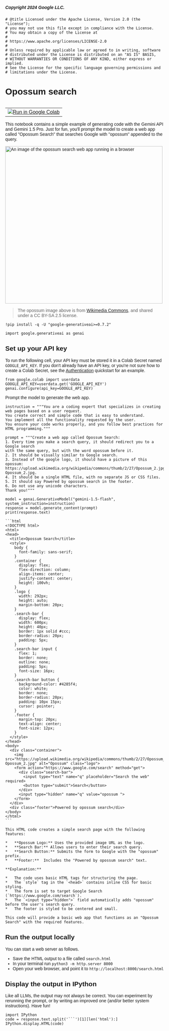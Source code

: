 ##### Copyright 2024 Google LLC.


```
# @title Licensed under the Apache License, Version 2.0 (the "License");
# you may not use this file except in compliance with the License.
# You may obtain a copy of the License at
#
# https://www.apache.org/licenses/LICENSE-2.0
#
# Unless required by applicable law or agreed to in writing, software
# distributed under the License is distributed on an "AS IS" BASIS,
# WITHOUT WARRANTIES OR CONDITIONS OF ANY KIND, either express or implied.
# See the License for the specific language governing permissions and
# limitations under the License.
```

# Opossum search

<table align="left">
  <td>
    <a target="_blank" href="https://colab.research.google.com/github/google-gemini/cookbook/blob/main/examples/Opossum_search.ipynb"><img src="../images/colab_logo_32px.png" />Run in Google Colab</a>
  </td>
</table>

This notebook contains a simple example of generating code with the Gemini API and Gemini 1.5 Pro. Just for fun, you'll prompt the model to create a web app called "Opossum Search" that searches Google with "opossum" appended to the query.

<img src="https://storage.googleapis.com/generativeai-downloads/images/opossum_search.jpg" alt="An image of the opossum search web app running in a browser" width="500"/>

> The opossum image above is from [Wikimedia Commons](https://commons.wikimedia.org/wiki/File:Opossum_2.jpg), and shared under a CC BY-SA 2.5 license.


```
!pip install -q -U "google-generativeai>=0.7.2"
```


```
import google.generativeai as genai
```

## Set up your API key

To run the following cell, your API key must be stored it in a Colab Secret named `GOOGLE_API_KEY`. If you don't already have an API key, or you're not sure how to create a Colab Secret, see the [Authentication](https://github.com/google-gemini/gemini-api-cookbook/blob/main/quickstarts/Authentication.ipynb) quickstart for an example.


```
from google.colab import userdata
GOOGLE_API_KEY=userdata.get('GOOGLE_API_KEY')
genai.configure(api_key=GOOGLE_API_KEY)
```

Prompt the model to generate the web app.


```
instruction = """You are a coding expert that specializes in creating web pages based on a user request.
You create correct and simple code that is easy to understand.
You implement all the functionality requested by the user.
You ensure your code works properly, and you follow best practices for HTML programming."""
```


```
prompt = """Create a web app called Opossum Search:
1. Every time you make a search query, it should redirect you to a Google search
with the same query, but with the word opossum before it.
2. It should be visually similar to Google search.
3. Instead of the google logo, it should have a picture of this opossum: https://upload.wikimedia.org/wikipedia/commons/thumb/2/27/Opossum_2.jpg/292px-Opossum_2.jpg.
4. It should be a single HTML file, with no separate JS or CSS files.
5. It should say Powered by opossum search in the footer.
6. Do not use any unicode characters.
Thank you!"""
```


```
model = genai.GenerativeModel("gemini-1.5-flash", system_instruction=instruction)
response = model.generate_content(prompt)
print(response.text)
```

    ```html
    <!DOCTYPE html>
    <html>
    <head>
      <title>Opossum Search</title>
      <style>
        body {
          font-family: sans-serif;
        }
        .container {
          display: flex;
          flex-direction: column;
          align-items: center;
          justify-content: center;
          height: 100vh;
        }
        .logo {
          width: 292px;
          height: auto;
          margin-bottom: 20px;
        }
        .search-bar {
          display: flex;
          width: 600px;
          height: 40px;
          border: 1px solid #ccc;
          border-radius: 20px;
          padding: 5px;
        }
        .search-bar input {
          flex: 1;
          border: none;
          outline: none;
          padding: 5px;
          font-size: 16px;
        }
        .search-bar button {
          background-color: #4285f4;
          color: white;
          border: none;
          border-radius: 20px;
          padding: 10px 15px;
          cursor: pointer;
        }
        .footer {
          margin-top: 20px;
          text-align: center;
          font-size: 12px;
        }
      </style>
    </head>
    <body>
      <div class="container">
        <img src="https://upload.wikimedia.org/wikipedia/commons/thumb/2/27/Opossum_2.jpg/292px-Opossum_2.jpg" alt="Opossum" class="logo">
        <form action="https://www.google.com/search" method="get">
          <div class="search-bar">
            <input type="text" name="q" placeholder="Search the web" required>
            <button type="submit">Search</button>
          </div>
          <input type="hidden" name="q" value="opossum ">
        </form>
      </div>
      <div class="footer">Powered by opossum search</div>
    </body>
    </html>
    ```
    
    This HTML code creates a simple search page with the following features:
    
    *   **Opossum Logo:** Uses the provided image URL as the logo.
    *   **Search Bar:** Allows users to enter their search query.
    *   **Search Button:** Submits the form to Google with the "opossum" prefix.
    *   **Footer:**  Includes the "Powered by opossum search" text.
    
    **Explanation:**
    
    *   The code uses basic HTML tags for structuring the page.
    *   The `style` tag in the `<head>` contains inline CSS for basic styling.
    *   The form is set to target Google Search (`https://www.google.com/search`).
    *   The `<input type="hidden">` field automatically adds "opossum" before the user's search query.
    *   The footer is styled to be centered and small.
    
    This code will provide a basic web app that functions as an "Opossum Search" with the required features.
    
    

## Run the output locally

You can start a web server as follows.

* Save the HTML output to a file called `search.html`
* In your terminal run `python3 -m http.server 8000`
* Open your web browser, and point it to `http://localhost:8000/search.html`

## Display the output in IPython

Like all LLMs, the output may not always be correct. You can experiment by rerunning the prompt, or by writing an improved one (and/or better system instructions). Have fun!


```
import IPython
code = response.text.split('```')[1][len('html'):]
IPython.display.HTML(code)
```





<!DOCTYPE html>
<html>
<head>
  <title>Opossum Search</title>
  <style>
    body {
      font-family: sans-serif;
    }
    .container {
      display: flex;
      flex-direction: column;
      align-items: center;
      justify-content: center;
      height: 100vh;
    }
    .logo {
      width: 292px;
      height: auto;
      margin-bottom: 20px;
    }
    .search-bar {
      display: flex;
      width: 600px;
      height: 40px;
      border: 1px solid #ccc;
      border-radius: 20px;
      padding: 5px;
    }
    .search-bar input {
      flex: 1;
      border: none;
      outline: none;
      padding: 5px;
      font-size: 16px;
    }
    .search-bar button {
      background-color: #4285f4;
      color: white;
      border: none;
      border-radius: 20px;
      padding: 10px 15px;
      cursor: pointer;
    }
    .footer {
      margin-top: 20px;
      text-align: center;
      font-size: 12px;
    }
  </style>
</head>
<body>
  <div class="container">
    <img src="https://upload.wikimedia.org/wikipedia/commons/thumb/2/27/Opossum_2.jpg/292px-Opossum_2.jpg" alt="Opossum" class="logo">
    <form action="https://www.google.com/search" method="get">
      <div class="search-bar">
        <input type="text" name="q" placeholder="Search the web" required>
        <button type="submit">Search</button>
      </div>
      <input type="hidden" name="q" value="opossum ">
    </form>
  </div>
  <div class="footer">Powered by opossum search</div>
</body>
</html>



